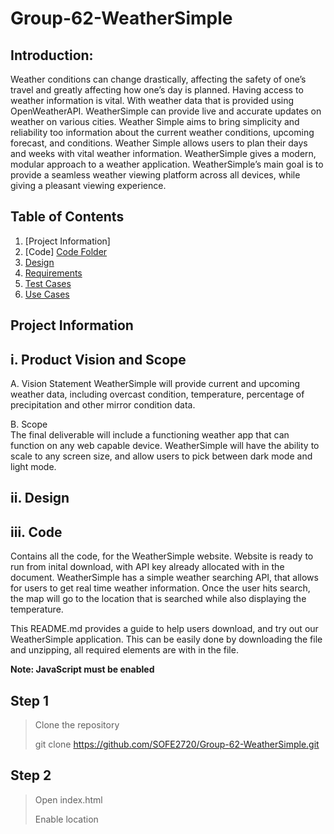 # Group-62-WeatherSimple
## Introduction: 
Weather conditions can change drastically, affecting the safety of one’s travel and greatly affecting how one’s day is planned. Having access to weather information is vital. With weather data that is provided using OpenWeatherAPI. WeatherSimple can provide live and accurate updates on weather on various cities. Weather Simple aims to bring simplicity and reliability too information about the current weather conditions, upcoming forecast, and conditions. Weather Simple allows users to plan their days and weeks with vital weather information. WeatherSimple gives a modern, modular approach to a weather application. WeatherSimple’s main goal is to provide a seamless weather viewing platform across all devices, while giving a pleasant viewing experience. 

## Table of Contents 
1. [Project Information]
2. [Code]
[Code Folder](https://github.com/SOFE2720/Group-62-WeatherSimple/tree/main/Code) 
3. [Design](https://github.com/SOFE2720/Group-62-WeatherSimple/tree/main/Design)
4. [Requirements](https://github.com/SOFE2720/Group-62-WeatherSimple/tree/main/Requirements)
5. [Test Cases](https://github.com/SOFE2720/Group-62-WeatherSimple/tree/main/Test%20Case)
6. [Use Cases](https://github.com/SOFE2720/Group-62-WeatherSimple/tree/main/Use%20Cases)

## Project Information
## **i. Product Vision and Scope**

A.	Vision Statement 
WeatherSimple will provide current and upcoming weather data, including overcast condition, temperature, percentage of precipitation and other mirror condition data. 

B.	Scope  
The final deliverable will include a functioning weather app that can function on any web capable device. WeatherSimple will have the ability to scale to any screen size, and allow users to pick between dark mode and light mode.

## **ii. Design**

## **iii. Code**

Contains all the code, for the WeatherSimple website. Website is ready to run from inital download, with API key already allocated with in the document. WeatherSimple has a simple weather searching API, that allows for users to get real time weather information. Once the user hits search, the map will go to the location that is searched while also displaying the temperature. 

This README.md provides a guide to help users download, and try out our WeatherSimple application. This can be easily done by downloading the file and unzipping, all required elements are with in the file. 

**Note: JavaScript must be enabled**

## **Step 1**
>Clone the repository 
>
>git clone https://github.com/SOFE2720/Group-62-WeatherSimple.git

## **Step 2**
>Open index.html 
>
>Enable location
